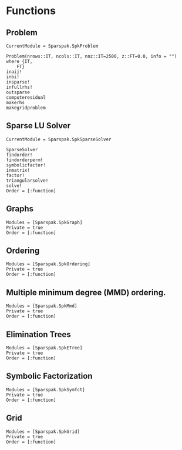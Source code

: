 # Functions

## Problem

```@meta
CurrentModule = Sparspak.SpkProblem
```

```@docs
Problem(nrows::IT, ncols::IT, nnz::IT=2500, z::FT=0.0, info = "") where {IT, 
    FT}
inaij!
inbi!
insparse!
infullrhs!
outsparse
computeresidual
makerhs
makegridproblem
```

## Sparse LU Solver

```@meta
CurrentModule = Sparspak.SpkSparseSolver
```

```@docs
SparseSolver
findorder!
findorderperm!
symbolicfactor!
inmatrix!
factor!
triangularsolve!
solve!
Order = [:function]
```

## Graphs

```@docs
Modules = [Sparspak.SpkGraph]
Private = true
Order = [:function]
```

## Ordering

```@docs
Modules = [Sparspak.SpkOrdering]
Private = true
Order = [:function]
```

## Multiple minimum degree (MMD) ordering.

```@docs
Modules = [Sparspak.SpkMmd]
Private = true
Order = [:function]
```

## Elimination Trees

```@docs
Modules = [Sparspak.SpkETree]
Private = true
Order = [:function]
```

## Symbolic Factorization

```@docs
Modules = [Sparspak.SpkSymfct]
Private = true
Order = [:function]
```

## Grid

```@docs
Modules = [Sparspak.SpkGrid]
Private = true
Order = [:function]
```
